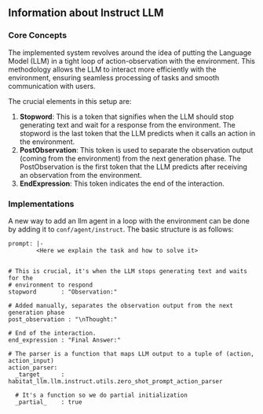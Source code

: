 ## Information about Instruct LLM

### Core Concepts

The implemented system revolves around the idea of putting the Language Model (LLM) in a tight loop of action-observation with the environment. This methodology allows the LLM to interact more efficiently with the environment, ensuring seamless processing of tasks and smooth communication with users.

The crucial elements in this setup are:

1. **Stopword**: This is a token that signifies when the LLM should stop generating text and wait for a response from the environment. The stopword is the last token that the LLM predicts when it calls an action in the environment.
2. **PostObservation**: This token is used to separate the observation output (coming from the environment) from the next generation phase. The PostObservation is the first token that the LLM predicts after receiving an observation from the environment.
3. **EndExpression**: This token indicates the end of the interaction.

### Implementations

A new way to add an llm agent in a loop with the environment can be done by adding it to `conf/agent/instruct`. The basic structure is as follows:

```
prompt: |-
        <Here we explain the task and how to solve it>


# This is crucial, it's when the LLM stops generating text and waits for the
# environment to respond
stopword       : "Observation:"

# Added manually, separates the observation output from the next generation phase
post_observation : "\nThought:"

# End of the interaction.
end_expression : "Final Answer:"

# The parser is a function that maps LLM output to a tuple of (action, action_input)
action_parser:
  _target_     : habitat_llm.llm.instruct.utils.zero_shot_prompt_action_parser

  # It's a function so we do partial initialization
  _partial_    : true
```
